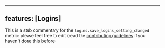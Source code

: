 
---
features: [Logins]
---

This is a stub commentary for the `logins.save_logins_setting_changed` metric: please feel free to edit (read the
[contributing guidelines](https://github.com/mozilla/glean-annotations/blob/main/CONTRIBUTING.md)
if you haven't done this before)
